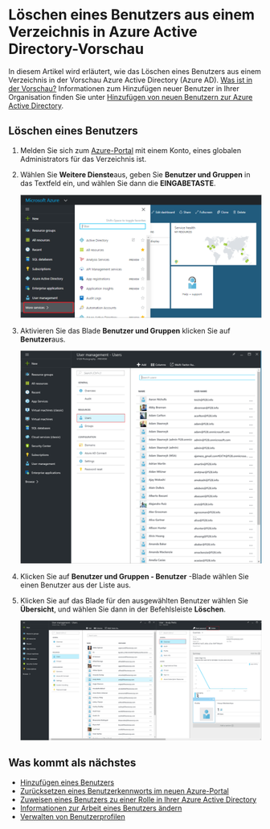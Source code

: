 <properties
    pageTitle="Löschen eines Benutzers aus einem Verzeichnis in Azure Active Directory-Vorschau | Microsoft Azure"
    description="Erläutert, wie Sie einem Benutzer und alle zugehörigen Informationen aus Azure Active Directory löschen"
    services="active-directory"
    documentationCenter=""
    authors="curtand"
    manager="femila"
    editor=""/>

<tags
    ms.service="active-directory"
    ms.workload="identity"
    ms.tgt_pltfrm="na"
    ms.devlang="na"
    ms.topic="article"
    ms.date="09/12/2016"
    ms.author="curtand"/>

# <a name="delete-a-user-from-a-directory-in-azure-active-directory-preview"></a>Löschen eines Benutzers aus einem Verzeichnis in Azure Active Directory-Vorschau

In diesem Artikel wird erläutert, wie das Löschen eines Benutzers aus einem Verzeichnis in der Vorschau Azure Active Directory (Azure AD). [Was ist in der Vorschau?](active-directory-preview-explainer.md) Informationen zum Hinzufügen neuer Benutzer in Ihrer Organisation finden Sie unter [Hinzufügen von neuen Benutzern zur Azure Active Directory](active-directory-users-create-azure-portal.md).

## <a name="delete-a-user"></a>Löschen eines Benutzers

1.  Melden Sie sich zum [Azure-Portal](https://portal.azure.com) mit einem Konto, eines globalen Administrators für das Verzeichnis ist.

2.  Wählen Sie **Weitere Dienste**aus, geben Sie **Benutzer und Gruppen** in das Textfeld ein, und wählen Sie dann die **EINGABETASTE**.

    ![Öffnende Benutzermanagement](./media/active-directory-users-delete-user-azure-portal/create-users-user-management.png)

3.  Aktivieren Sie das Blade **Benutzer und Gruppen** klicken Sie auf **Benutzer**aus.

    ![Öffnen das Blade Benutzer](./media/active-directory-users-delete-user-azure-portal/create-users-open-users-blade.png)

4. Klicken Sie auf **Benutzer und Gruppen - Benutzer** -Blade wählen Sie einen Benutzer aus der Liste aus.

5. Klicken Sie auf das Blade für den ausgewählten Benutzer wählen Sie **Übersicht**, und wählen Sie dann in der Befehlsleiste **Löschen**.

    ![Auswählen des Befehls löschen](./media/active-directory-users-delete-user-azure-portal/create-users-delete-command.png)


## <a name="whats-next"></a>Was kommt als nächstes

- [Hinzufügen eines Benutzers](active-directory-users-create-azure-portal.md)
- [Zurücksetzen eines Benutzerkennworts im neuen Azure-Portal](active-directory-users-reset-password-azure-portal.md)
- [Zuweisen eines Benutzers zu einer Rolle in Ihrer Azure Active Directory](active-directory-users-assign-role-azure-portal.md)
- [Informationen zur Arbeit eines Benutzers ändern](active-directory-users-work-info-azure-portal.md)
- [Verwalten von Benutzerprofilen](active-directory-users-profile-azure-portal.md)
